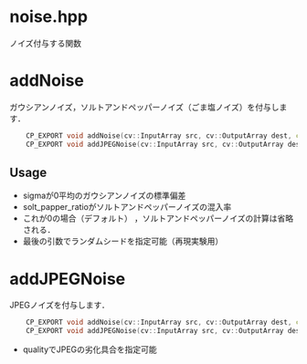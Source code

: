 noise.hpp
===================
ノイズ付与する関数

# addNoise
ガウシアンノイズ，ソルトアンドペッパーノイズ（ごま塩ノイズ）を付与します．

```cpp
	CP_EXPORT void addNoise(cv::InputArray src, cv::OutputArray dest, const double sigma, const double solt_papper_ratio = 0.0, const uint64 seed = 0);
	CP_EXPORT void addJPEGNoise(cv::InputArray src, cv::OutputArray dest, const int quality);
```

## Usage
* sigmaが0平均のガウシアンノイズの標準偏差
* solt_papper_ratioがソルトアンドペッパーノイズの混入率
* これが0の場合（デフォルト） ，ソルトアンドペッパーノイズの計算は省略される．
* 最後の引数でランダムシードを指定可能（再現実験用）
# addJPEGNoise
JPEGノイズを付与します．

```cpp
	CP_EXPORT void addNoise(cv::InputArray src, cv::OutputArray dest, const double sigma, const double solt_papper_ratio = 0.0, const uint64 seed = 0);
	CP_EXPORT void addJPEGNoise(cv::InputArray src, cv::OutputArray dest, const int quality);
```
* qualityでJPEGの劣化具合を指定可能

